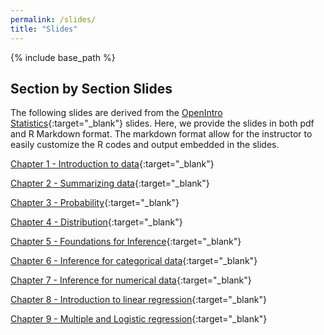 ```yaml
---
permalink: /slides/
title: "Slides"
---
```


{% include base_path %}

## Section by Section Slides

The following slides are derived from the [OpenIntro Statistics](https://www.openintro.org/book/os/){:target="_blank"} slides. Here, we provide the slides in both pdf and R Markdown format. The markdown format allow for the instructor to easily customize the R codes and output embedded in the slides. 

[Chapter 1 - Introduction to data](https://github.com/IntroToStatNCAT/IntroToStatNCAT.github.io/tree/main/files/Slides/Chapter%201){:target="_blank"}

[Chapter 2 - Summarizing data](https://github.com/IntroToStatNCAT/IntroToStatNCAT.github.io/tree/main/files/Slides/Chapter%202){:target="_blank"}

[Chapter 3 - Probability](https://github.com/IntroToStatNCAT/IntroToStatNCAT.github.io/tree/main/files/Slides/Chapter%203){:target="_blank"}

[Chapter 4 - Distribution](https://github.com/IntroToStatNCAT/IntroToStatNCAT.github.io/tree/main/files/Slides/Chapter%204){:target="_blank"}

[Chapter 5 - Foundations for Inference](https://github.com/IntroToStatNCAT/IntroToStatNCAT.github.io/tree/main/files/Slides/Chapter%205){:target="_blank"}

[Chapter 6 - Inference for categorical data](https://github.com/IntroToStatNCAT/IntroToStatNCAT.github.io/tree/main/files/Slides/Chapter%206){:target="_blank"}

[Chapter 7 - Inference for numerical data](https://github.com/IntroToStatNCAT/IntroToStatNCAT.github.io/tree/main/files/Slides/Chapter%207){:target="_blank"}

[Chapter 8 - Introduction to linear regression](){:target="_blank"}

[Chapter 9 - Multiple and Logistic regression](){:target="_blank"}
